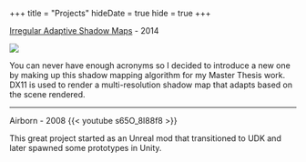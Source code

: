 +++
title = "Projects"
hideDate = true
hide = true
+++

[Irregular Adaptive Shadow Maps](http://pubs.flaviusalecu.com/iasm_thesis_alecu.pdf) - 2014

![](/img/iasm.jpg)

You can never have enough acronyms so I decided to introduce a new one by making up this shadow mapping algorithm for my Master Thesis work. DX11 is used to render a multi-resolution shadow map that adapts based on the scene rendered.

---
Airborn - 2008
{{< youtube s65O_8I88f8 >}}

This great project started as an Unreal mod that transitioned to UDK and later spawned some prototypes in Unity.

